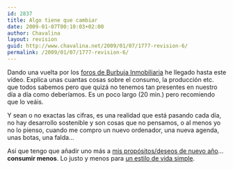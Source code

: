 ```yaml
---
id: 2837
title: Algo tiene que cambiar
date: 2009-01-07T00:10:03+02:00
author: Chavalina
layout: revision
guid: http://www.chavalina.net/2009/01/07/1777-revision-6/
permalink: /2009/01/07/1777-revision-6/
---
```

Dando una vuelta por los [foros de Burbuja Inmobiliaria](http://www.burbuja.info/inmobiliaria/burbuja-inmobiliaria/93530-que-tu-eres-rico-cansado-ya-de-oir-esto-por-tener-ahorros-9.html) he llegado hasta este vídeo. Explica unas cuantas cosas sobre el consumo, la producción etc. que todos sabemos pero que quizá no tenemos tan presentes en nuestro día a día como deberíamos. Es un poco largo (20 min.) pero recomiendo que lo veáis.



Y sean o no exactas las cifras, es una realidad que está pasando cada día, no hay desarrollo sostenible y son cosas que no pensamos, o al menos yo no lo pienso, cuando me compro un nuevo ordenador, una nueva agenda, unas botas, una falda…

Así que tengo que añadir uno más a [mis propósitos/deseos de nuevo año](http://www.chavalina.net/2008/12/31/deseos-para-2009/)… **consumir menos**. Lo justo y menos para [un estilo de vida simple](http://desencadenado.com/2008/12/un-estilo-de-vida-simpl.html).